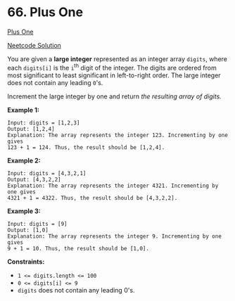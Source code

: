 # 66. Plus One

[Plus One](https://leetcode.com/problems/plus-one/description/)

[Neetcode Solution](https://www.youtube.com/watch?v=jIaA8boiG1s&pp=ygURbmVldGNvZGUgUGx1cyBPbmU%3D)

You are given a <b>large integer</b> represented as an integer array `digits`,
where each `digits[i]` is the `i`<sup>th</sup> digit of the integer. The digits
are ordered from most significant to least significant in left-to-right order.
The large integer does not contain any leading `0`'s.

Increment the large integer by one and return <em>the resulting array of
digits.</em>

**Example 1:**

```
Input: digits = [1,2,3]
Output: [1,2,4]
Explanation: The array represents the integer 123. Incrementing by one gives
123 + 1 = 124. Thus, the result should be [1,2,4].
```

**Example 2:**

```
Input: digits = [4,3,2,1]
Output: [4,3,2,2]
Explanation: The array represents the integer 4321. Incrementing by one gives
4321 + 1 = 4322. Thus, the result should be [4,3,2,2].
```

**Example 3:**

```
Input: digits = [9]
Output: [1,0]
Explanation: The array represents the integer 9. Incrementing by one gives
9 + 1 = 10. Thus, the result should be [1,0].
```

**Constraints:**

- `1 <= digits.length <= 100`
- `0 <= digits[i] <= 9`
- `digits` does not contain any leading 0's.
